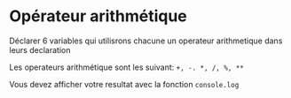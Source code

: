 # Opérateur arithmétique

Déclarer 6 variables qui utilisrons chacune un operateur arithmetique dans leurs declaration

Les operateurs arithmétique sont les suivant: `+, -. *, /, %, **`

Vous devez afficher votre resultat avec la fonction `console.log`